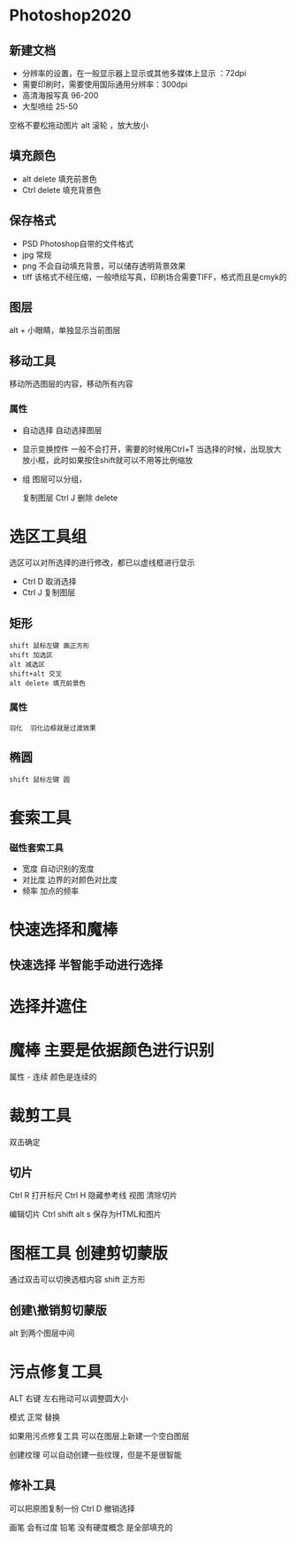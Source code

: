 # Photoshop2020

## 新建文档

- 分辨率的设置，在一般显示器上显示或其他多媒体上显示  ：72dpi
- 需要印刷时，需要使用国际通用分辨率：300dpi
- 高清海报写真  96-200
- 大型喷绘 25-50

空格不要松拖动图片
alt 滚轮 ，放大放小

## 填充颜色
- alt  delete  填充前景色
- Ctrl delete  填充背景色

## 保存格式

- PSD Photoshop自带的文件格式
- jpg 常规
- png 不会自动填充背景，可以储存透明背景效果
- tiff 该格式不经压缩，一般喷绘写真，印刷场合需要TIFF，格式而且是cmyk的


## 图层

alt + 小眼睛，单独显示当前图层

## 移动工具
移动所选图层的内容，移动所有内容
     
### 属性 
- 自动选择 
    自动选择图层
- 显示变换控件  一般不会打开，需要的时候用Ctrl+T
    当选择的时候，出现放大放小框，此时如果按住shift就可以不用等比例缩放
- 组
    图层可以分组，

    复制图层 Ctrl J
    删除     delete


# 选区工具组
选区可以对所选择的进行修改，都已以虚线框进行显示

 - Ctrl D 取消选择
 - Ctrl J 复制图层
## 矩形

    shift 鼠标左键 画正方形
    shift 加选区
    alt 减选区
    shift+alt 交叉
    alt delete 填充前景色
### 属性

    羽化  羽化边框就是过渡效果

## 椭圆

    shift 鼠标左键 圆

# 套索工具
### 磁性套索工具

- 宽度  自动识别的宽度
- 对比度 边界的对颜色对比度
- 频率  加点的频率


# 快速选择和魔棒

## 快速选择  半智能手动进行选择


# 选择并遮住

# 魔棒  主要是依据颜色进行识别

属性
    - 连续 颜色是连续的


# 裁剪工具
双击确定

## 切片
Ctrl R 打开标尺
Ctrl H 隐藏参考线
视图 清除切片


编辑切片  Ctrl shift alt s  保存为HTML和图片

# 图框工具  创建剪切蒙版

通过双击可以切换选框内容
shift 正方形


## 创建\撤销剪切蒙版
alt 到两个图层中间


# 污点修复工具

ALT 右键   左右拖动可以调整圆大小

模式
    正常
    替换

如果用污点修复工具 可以在图层上新建一个空白图层


创建纹理  可以自动创建一些纹理，但是不是很智能


## 修补工具
可以把原图复制一份
Ctrl D 撤销选择


画笔  会有过度
铅笔  没有硬度概念  是全部填充的